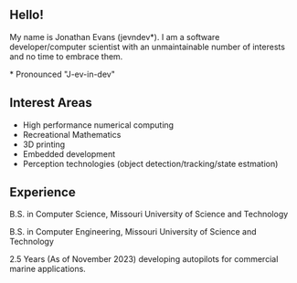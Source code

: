 ## Hello!
My name is Jonathan Evans (jevndev*). I am a software developer/computer scientist with an unmaintainable number of interests and no time to embrace them.

\* Pronounced "J-ev-in-dev"

## Interest Areas

* High performance numerical computing
* Recreational Mathematics
* 3D printing
* Embedded development
* Perception technologies (object detection/tracking/state estmation)

## Experience
B.S. in Computer Science, Missouri University of Science and Technology

B.S. in Computer Engineering, Missouri University of Science and Technology

2.5 Years (As of November 2023) developing autopilots for commercial marine applications.
